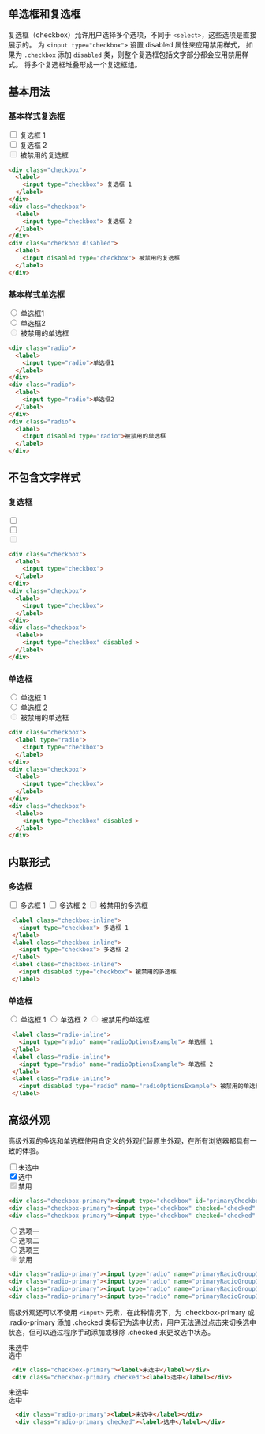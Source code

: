 ## 单选框和复选框

复选框（checkbox）允许用户选择多个选项，不同于 `<select>`，这些选项是直接展示的。
为 `<input type="checkbox">` 设置 disabled 属性来应用禁用样式，
如果为 `.checkbox` 添加 `disabled` 类，则整个复选框包括文字部分都会应用禁用样式。
将多个复选框堆叠形成一个复选框组。

## 基本用法

### 基本样式复选框

<Example>
  <div class="checkbox">
    <label>
      <input type="checkbox"> 复选框 1
    </label>
  </div>
  <div class="checkbox">
    <label>
      <input type="checkbox"> 复选框 2
    </label>
  </div>
  <div class="checkbox disabled">
    <label>
      <input disabled type="checkbox"> 被禁用的复选框
    </label>
  </div>
</Example>

```html
<div class="checkbox">
  <label>
    <input type="checkbox"> 复选框 1
  </label>
</div>
<div class="checkbox">
  <label>
    <input type="checkbox"> 复选框 2
  </label>
</div>
<div class="checkbox disabled">
  <label>
    <input disabled type="checkbox"> 被禁用的复选框
  </label>
</div>
```

### 基本样式单选框

<Example>
  <div class="radio">
    <label>
      <input type="radio" name="radioOptionsExample"> 单选框1
    </label>
  </div>
  <div class="radio">
    <label>
      <input type="radio" name="radioOptionsExample"> 单选框2
    </label>
  </div>
  <div class="radio disabled">
    <label>
      <input disabled type="radio" name="radioOptionsExample"> 被禁用的单选框
    </label>
  </div>
</Example>

```html
<div class="radio">
  <label>
    <input type="radio">单选框1
  </label>
</div>
<div class="radio">
  <label>
    <input type="radio">单选框2
  </label>
</div>
<div class="radio">
  <label>
    <input disabled type="radio">被禁用的单选框
  </label>
</div>
```

## 不包含文字样式

### 复选框

<Example>
  <div class="checkbox">
    <label>
      <input type="checkbox">
    </label>
  </div>
  <div class="checkbox">
    <label>
      <input type="checkbox">
    </label>
  </div>
  <div class="checkbox">
    <label>
      <input type="checkbox" disabled>
    </label>
  </div>
</Example>

```html
<div class="checkbox">
  <label>
    <input type="checkbox">
  </label>
</div>
<div class="checkbox">
  <label>
    <input type="checkbox">
  </label>
</div>
<div class="checkbox">
  <label>>
    <input type="checkbox" disabled > 
  </label>
</div>
```

### 单选框

<Example>
  <div class="radio">
  <label>
    <input type="radio" name="radioOptionsExample"> 单选框 1
  </label>
</div>
<div class="radio">
  <label>
    <input type="radio" name="radioOptionsExample"> 单选框 2
  </label>
</div>
<div class="radio disabled">
  <label>
    <input disabled type="radio" name="radioOptionsExample"> 被禁用的单选框
  </label>
</div>
</Example>

```html
<div class="checkbox">
  <label type="radio">
    <input type="checkbox">
  </label>
</div>
<div class="checkbox">
  <label>
    <input type="checkbox">
  </label>
</div>
<div class="checkbox">
  <label>>
    <input type="checkbox" disabled > 
  </label>
</div>
```

## 内联形式

### 多选框

<Example>
 <label class="checkbox-inline">
   <input type="checkbox"> 多选框 1
 </label>
 <label class="checkbox-inline">
   <input type="checkbox"> 多选框 2
 </label>
 <label class="checkbox-inline">
   <input disabled type="checkbox"> 被禁用的多选框
 </label>
</Example>

```html
 <label class="checkbox-inline">
   <input type="checkbox"> 多选框 1
 </label>
 <label class="checkbox-inline">
   <input type="checkbox"> 多选框 2
 </label>
 <label class="checkbox-inline">
   <input disabled type="checkbox"> 被禁用的多选框
 </label>
```

### 单选框
<Example>
 <label class="radio-inline">
   <input type="radio" name="radioOptionsExample"> 单选框 1
 </label>
 <label class="radio-inline">
   <input type="radio" name="radioOptionsExample"> 单选框 2
 </label>
 <label class="radio-inline">
   <input disabled type="radio" name="radioOptionsExample"> 被禁用的单选框
 </label>
</Example>

```html
 <label class="radio-inline">
   <input type="radio" name="radioOptionsExample"> 单选框 1
 </label>
 <label class="radio-inline">
   <input type="radio" name="radioOptionsExample"> 单选框 2
 </label>
 <label class="radio-inline">
   <input disabled type="radio" name="radioOptionsExample"> 被禁用的单选框
 </label>
```

## 高级外观

高级外观的多选和单选框使用自定义的外观代替原生外观，在所有浏览器都具有一致的体验。

<Example>
  <div class="checkbox-primary"><input type="checkbox" id="primaryCheckbox1"><label for="primaryCheckbox1">未选中</label></div>
  <div class="checkbox-primary"><input type="checkbox" checked="checked" id="primaryCheckbox2"><label for="primaryCheckbox2">选中</label></div>
  <div class="checkbox-primary"><input type="checkbox" checked="checked" disabled="disabled" id="primaryCheckbox3"><label for="primaryCheckbox3">禁用</label></div>
</Example>

```html
<div class="checkbox-primary"><input type="checkbox" id="primaryCheckbox1"><label for="primaryCheckbox1">未选中</label></div>
<div class="checkbox-primary"><input type="checkbox" checked="checked" id="primaryCheckbox2"><label for="primaryCheckbox2">选中</label></div>
<div class="checkbox-primary"><input type="checkbox" checked="checked" disabled="disabled" id="primaryCheckbox3"><label for="primaryCheckbox3">禁用</label></div>
```

<Example>
  <div class="radio-primary"><input type="radio" name="primaryRadioGroup1" id="primaryradio1"><label for="primaryradio1">选项一</label></div>
  <div class="radio-primary"><input type="radio" name="primaryRadioGroup1" checked="checked" id="primaryradio2"><label for="primaryradio2">选项二</label></div>
  <div class="radio-primary"><input type="radio" name="primaryRadioGroup1" checked="checked" id="primaryradio3"><label for="primaryradio3">选项三</label></div>
  <div class="radio-primary"><input type="radio" name="primaryRadioGroup1" checked="checked" disabled="disabled" id="primaryradio4"><label for="primaryradio4">禁用</label></div>
</Example>

```html
<div class="radio-primary"><input type="radio" name="primaryRadioGroup1" id="primaryradio1"><label for="primaryradio1">选项一</label></div>
<div class="radio-primary"><input type="radio" name="primaryRadioGroup1" checked="checked" id="primaryradio2"><label for="primaryradio2">选项二</label></div>
<div class="radio-primary"><input type="radio" name="primaryRadioGroup1" checked="checked" id="primaryradio3"><label for="primaryradio3">选项三</label></div>
<div class="radio-primary"><input type="radio" name="primaryRadioGroup1" checked="checked" disabled="disabled" id="primaryradio4"><label for="primaryradio4">禁用</label></div>
```

高级外观还可以不使用 `<input>` 元素，在此种情况下，为 .checkbox-primary 或 .radio-primary 添加 .checked 类标记为选中状态，用户无法通过点击来切换选中状态，但可以通过程序手动添加或移除 .checked 来更改选中状态。
<Example>
  <div class="checkbox-primary"><label>未选中</label></div>
  <div class="checkbox-primary checked"><label>选中</label></div>
</Example>

```html
 <div class="checkbox-primary"><label>未选中</label></div>
 <div class="checkbox-primary checked"><label>选中</label></div>
```

<Example>
  <div class="radio-primary"><label>未选中</label></div>
  <div class="radio-primary checked"><label>选中</label></div>
</Example>

```html
  <div class="radio-primary"><label>未选中</label></div>
  <div class="radio-primary checked"><label>选中</label></div>
```

<style>
.radio-primary,
.checkbox-primary {
  line-height: 16px;
}
</style>
